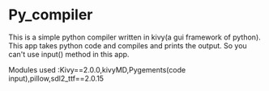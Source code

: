 # Py_compiler
This is a simple python compiler written in kivy(a gui framework of python).
This app takes python code and compiles and prints the output.
So you can't use input() method in this app.


Modules used :Kivy==2.0.0,kivyMD,Pygements(code input),pillow,sdl2_ttf==2.0.15
